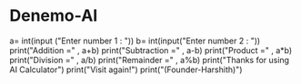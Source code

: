 # Denemo-AI
a= int(input ("Enter number 1 : "))
b= int(input("Enter number 2 : "))
print("Addition =" , a+b)
print("Subtraction =" , a-b)
print("Product =" , a*b)
print("Division =" , a/b)
print("Remainder =" , a%b)
print("Thanks for using AI Calculator")
print("Visit again!")
print("(Founder-Harshith)")
